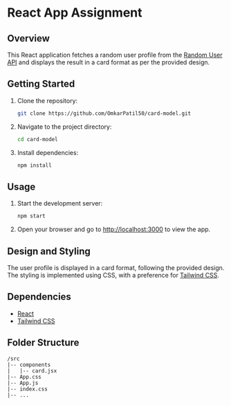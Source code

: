 # React App Assignment

## Overview

This React application fetches a random user profile from the [Random User API](https://randomuser.me/api/?page=1&results=1&seed=abc) and displays the result in a card format as per the provided design.

## Getting Started

1. Clone the repository:

    ```bash
    git clone https://github.com/OmkarPatil50/card-model.git
    ```

2. Navigate to the project directory:

    ```bash
    cd card-model
    ```

3. Install dependencies:

    ```bash
    npm install
    ```

## Usage

1. Start the development server:

    ```bash
    npm start
    ```

2. Open your browser and go to [http://localhost:3000](http://localhost:3000) to view the app.

## Design and Styling

The user profile is displayed in a card format, following the provided design. The styling is implemented using CSS, with a preference for [Tailwind CSS](https://tailwindcss.com/).

## Dependencies

- [React](https://reactjs.org/)
- [Tailwind CSS](https://tailwindcss.com/)

## Folder Structure

```plaintext
/src
|-- components
|   |-- card.jsx
|-- App.css
|-- App.js
|-- index.css
|-- ...

